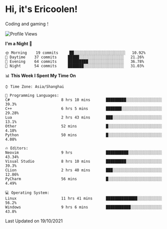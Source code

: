 # Hi, it's Ericoolen!
Coding and gaming！

<!--START_SECTION:waka-->
![Profile Views](http://img.shields.io/badge/Profile%20Views-12-blue)

**I'm a Night 🦉** 

```text
🌞 Morning    19 commits     ██░░░░░░░░░░░░░░░░░░░░░░░   10.92% 
🌆 Daytime    37 commits     █████░░░░░░░░░░░░░░░░░░░░   21.26% 
🌃 Evening    64 commits     █████████░░░░░░░░░░░░░░░░   36.78% 
🌙 Night      54 commits     ███████░░░░░░░░░░░░░░░░░░   31.03%

```


📊 **This Week I Spent My Time On** 

```text
⌚︎ Time Zone: Asia/Shanghai

💬 Programming Languages: 
C#                       8 hrs 10 mins       █████████░░░░░░░░░░░░░░░░   39.3% 
C++                      6 hrs 5 mins        ███████░░░░░░░░░░░░░░░░░░   29.28% 
Lua                      2 hrs 43 mins       ███░░░░░░░░░░░░░░░░░░░░░░   13.1% 
Other                    52 mins             █░░░░░░░░░░░░░░░░░░░░░░░░   4.18% 
Python                   50 mins             █░░░░░░░░░░░░░░░░░░░░░░░░   4.08%

🔥 Editors: 
Neovim                   9 hrs               ██████████░░░░░░░░░░░░░░░   43.34% 
Visual Studio            8 hrs 10 mins       █████████░░░░░░░░░░░░░░░░   39.3% 
CLion                    2 hrs 40 mins       ███░░░░░░░░░░░░░░░░░░░░░░   12.86% 
PyCharm                  56 mins             █░░░░░░░░░░░░░░░░░░░░░░░░   4.49%

💻 Operating System: 
Linux                    11 hrs 41 mins      ██████████████░░░░░░░░░░░   56.2% 
Windows                  9 hrs 6 mins        ███████████░░░░░░░░░░░░░░   43.8%

```


 Last Updated on 19/10/2021
<!--END_SECTION:waka-->

